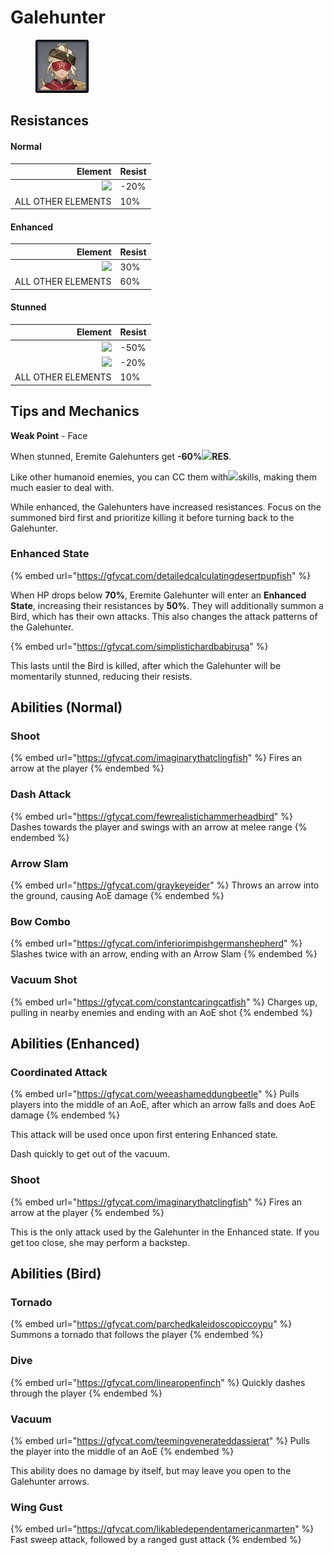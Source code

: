 # Galehunter

<figure><img src="../../.gitbook/assets/Elite=Galehunter.png" alt=""><figcaption></figcaption></figure>

## Resistances

#### Normal

|                                        Element | Resist |
| ---------------------------------------------: | ------ |
| ![](../../.gitbook/assets/physical\_small.png) | -20%   |
|                             ALL OTHER ELEMENTS | 10%    |

#### Enhanced

|                                        Element | Resist |
| ---------------------------------------------: | ------ |
| ![](../../.gitbook/assets/physical\_small.png) | 30%    |
|                             ALL OTHER ELEMENTS | 60%    |

#### Stunned

|                                        Element | Resist |
| ---------------------------------------------: | ------ |
|    ![](../../.gitbook/assets/anemo\_small.png) | -50%   |
| ![](../../.gitbook/assets/physical\_small.png) | -20%   |
|                             ALL OTHER ELEMENTS | 10%    |

####

## Tips and Mechanics <a href="#tips-and-mechanics" id="tips-and-mechanics"></a>

**Weak Point** - Face

When stunned, Eremite Galehunters get **-60%**​![](../../.gitbook/assets/anemo\_small.png)**RES**.

Like other humanoid enemies, you can CC them with​![](https://files.gitbook.com/v0/b/gitbook-x-prod.appspot.com/o/spaces%2F-MVAGyyACcSzyzfmgy7f%2Fuploads%2Fgit-blob-68e4777d7c38eb974be29d8260b1f52709a44a26%2Fanemo\_small.png?alt=media\&token=e3a6e092-2359-45e8-a8cc-20499cfb0eac)skills, making them much easier to deal with.

While enhanced, the Galehunters have increased resistances. Focus on the summoned bird first and prioritize killing it before turning back to the Galehunter.

### Enhanced State <a href="#enhanced-state" id="enhanced-state"></a>

{% embed url="https://gfycat.com/detailedcalculatingdesertpupfish" %}

When HP drops below **70%**, Eremite Galehunter will enter an **Enhanced State**, increasing their resistances by **50%**. They will additionally summon a Bird, which has their own attacks. This also changes the attack patterns of the Galehunter.

{% embed url="https://gfycat.com/simplistichardbabirusa" %}

This lasts until the Bird is killed, after which the Galehunter will be momentarily stunned, reducing their resists.

## Abilities (Normal)

### Shoot

{% embed url="https://gfycat.com/imaginarythatclingfish" %}
Fires an arrow at the player
{% endembed %}

### Dash Attack

{% embed url="https://gfycat.com/fewrealistichammerheadbird" %}
Dashes towards the player and swings with an arrow at melee range
{% endembed %}

### Arrow Slam

{% embed url="https://gfycat.com/graykeyeider" %}
Throws an arrow into the ground, causing AoE damage
{% endembed %}

### Bow Combo

{% embed url="https://gfycat.com/inferiorimpishgermanshepherd" %}
Slashes twice with an arrow, ending with an Arrow Slam
{% endembed %}

### Vacuum Shot

{% embed url="https://gfycat.com/constantcaringcatfish" %}
Charges up, pulling in nearby enemies and ending with an AoE shot
{% endembed %}

## Abilities (Enhanced)

### Coordinated Attack

{% embed url="https://gfycat.com/weeashameddungbeetle" %}
Pulls players into the middle of an AoE, after which an arrow falls and does AoE damage
{% endembed %}

This attack will be used once upon first entering Enhanced state.

Dash quickly to get out of the vacuum.

### Shoot

{% embed url="https://gfycat.com/imaginarythatclingfish" %}
Fires an arrow at the player
{% endembed %}

This is the only attack used by the Galehunter in the Enhanced state. If you get too close, she may perform a backstep.

## Abilities (Bird)

### Tornado

{% embed url="https://gfycat.com/parchedkaleidoscopiccoypu" %}
Summons a tornado that follows the player
{% endembed %}

### Dive

{% embed url="https://gfycat.com/linearopenfinch" %}
Quickly dashes through the player
{% endembed %}

### Vacuum

{% embed url="https://gfycat.com/teemingvenerateddassierat" %}
Pulls the player into the middle of an AoE
{% endembed %}

This ability does no damage by itself, but may leave you open to the Galehunter arrows.

### Wing Gust

{% embed url="https://gfycat.com/likabledependentamericanmarten" %}
Fast sweep attack, followed by a ranged gust attack
{% endembed %}
